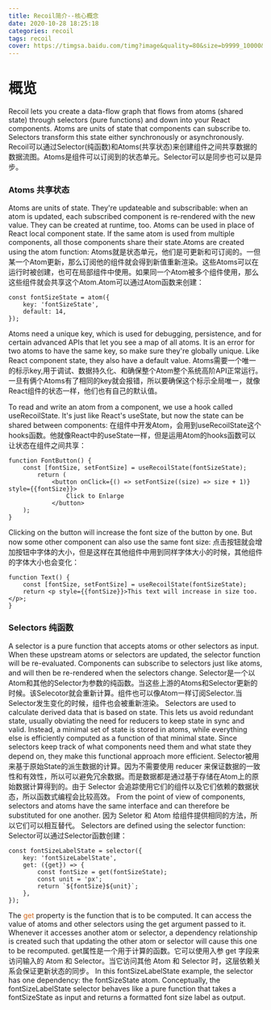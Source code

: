 ```yaml
---
title: Recoil简介--核心概念
date: 2020-10-28 18:25:18
categories: recoil
tags: recoil
cover: https://timgsa.baidu.com/timg?image&quality=80&size=b9999_10000&sec=1603965430181&di=6ab3a24d8cef6782e6ba68dcb285fb14&imgtype=0&src=http%3A%2F%2Fb.zol-img.com.cn%2Fdesk%2Fbizhi%2Fimage%2F6%2F1920x1080%2F1432000588540.jpg
---
```

# 概览
Recoil lets you create a data-flow graph that flows from atoms (shared state) through selectors (pure functions) and down into your React components. Atoms are units of state that components can subscribe to. Selectors transform this state either synchronously or asynchronously.
Recoil可以通过Selector(纯函数)和Atoms(共享状态)来创建组件之间共享数据的数据流图。Atoms是组件可以订阅到的状态单元。Selector可以是同步也可以是异步。
### Atoms 共享状态
Atoms are units of state. They're updateable and subscribable: when an atom is updated, each subscribed component is re-rendered with the new value. They can be created at runtime, too. Atoms can be used in place of React local component state. If the same atom is used from multiple components, all those components share their state.Atoms are created using the atom function:
Atoms就是状态单元，他们是可更新和可订阅的。一但某一个Atom更新，那么订阅他的组件就会得到新值重新渲染。这些Atoms可以在运行时被创建，也可在局部组件中使用。如果同一个Atom被多个组件使用，那么这些组件就会共享这个Atom.Atom可以通过Atom函数来创建：
```
const fontSizeState = atom({
    key: 'fontSizeState',
    default: 14,
});
```
Atoms need a unique key, which is used for debugging, persistence, and for certain advanced APIs that let you see a map of all atoms. It is an error for two atoms to have the same key, so make sure they're globally unique. Like React component state, they also have a default value.
Atoms需要一个唯一的标示key,用于调试、数据持久化、和确保整个Atom整个系统高阶API正常运行。一旦有俩个Atoms有了相同的key就会报错，所以要确保这个标示全局唯一，就像React组件的状态一样，他们也有自己的默认值。

To read and write an atom from a component, we use a hook called useRecoilState. It's just like React's useState, but now the state can be shared between components:
在组件中开发Atom，会用到useRecoilState这个hooks函数。他就像React中的useState一样，但是运用Atom的hooks函数可以让状态在组件之间共享：
```
function FontButton() {
    const [fontSize, setFontSize] = useRecoilState(fontSizeState);
        return (
            <button onClick={() => setFontSize((size) => size + 1)} style={{fontSize}}>
                Click to Enlarge
            </button>
    );
}
```
Clicking on the button will increase the font size of the button by one. But now some other component can also use the same font size:
点击按钮就会增加按钮中字体的大小，但是这样在其他组件中用到同样字体大小的时候，其他组件的字体大小也会变化：
```
function Text() {
    const [fontSize, setFontSize] = useRecoilState(fontSizeState);
    return <p style={{fontSize}}>This text will increase in size too.</p>;
}
```
### Selectors 纯函数
A selector is a pure function that accepts atoms or other selectors as input. When these upstream atoms or selectors are updated, the selector function will be re-evaluated. Components can subscribe to selectors just like atoms, and will then be re-rendered when the selectors change.
Selector是一个以Atom和其他的Selector为参数的纯函数。当这些上游的Atoms和Selector更新的时候。该Selecotor就会重新计算。组件也可以像Atom一样订阅Selector.当Selector发生变化的时候，组件也会被重新渲染。
Selectors are used to calculate derived data that is based on state. This lets us avoid redundant state, usually obviating the need for reducers to keep state in sync and valid. Instead, a minimal set of state is stored in atoms, while everything else is efficiently computed as a function of that minimal state. Since selectors keep track of what components need them and what state they depend on, they make this functional approach more efficient.
Selector被用来基于原始State的派生数据的计算。因为不需要使用 reducer 来保证数据的一致性和有效性，所以可以避免冗余数据。而是数据都是通过基于存储在Atom上的原始数据计算得到的。由于 Selector 会追踪使用它们的组件以及它们依赖的数据状态，所以函数式编程会比较高效。
From the point of view of components, selectors and atoms have the same interface and can therefore be substituted for one another.
因为 Seletor 和 Atom 给组件提供相同的方法，所以它们可以相互替代。
Selectors are defined using the selector function:
Selector可以通过Selector函数创建：
```
const fontSizeLabelState = selector({
    key: 'fontSizeLabelState',
    get: ({get}) => {
        const fontSize = get(fontSizeState);
        const unit = 'px';
        return `${fontSize}${unit}`;
    },
});
```
The <font color=#D2691E>get</font> property is the function that is to be computed. It can access the value of atoms and other selectors using the get argument passed to it. Whenever it accesses another atom or selector, a dependency relationship is created such that updating the other atom or selector will cause this one to be recomputed.
get属性是一个用于计算的函数。它可以使用入参 get 字段来访问输入的 Atom 和 Selector。当它访问其他 Atom 和 Selector 时，这层依赖关系会保证更新状态的同步。
In this fontSizeLabelState example, the selector has one dependency: the fontSizeState atom. Conceptually, the fontSizeLabelState selector behaves like a pure function that takes a fontSizeState as input and returns a formatted font size label as output.

